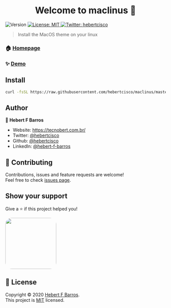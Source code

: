<h1 align="center">Welcome to maclinus 👋</h1>
<p>
  <img alt="Version" src="https://img.shields.io/badge/version-0.0.1-blue.svg?cacheSeconds=2592000" />
  <a href="LICENSE" target="_blank">
    <img alt="License: MIT" src="https://img.shields.io/badge/License-MIT-yellow.svg" />
  </a>
  <a href="https://twitter.com/hebertcisco" target="_blank">
    <img alt="Twitter: hebertcisco" src="https://img.shields.io/twitter/follow/hebertcisco.svg?style=social" />
  </a>
</p>

> Install the MacOS theme on your linux

### 🏠 [Homepage](http://ubuntuhandbook.org/index.php/2020/08/mac-os-catalina-theme-ubuntu-20-04/)

### ✨ [Demo](https://linuxdicasesuporte.blogspot.com/2020/04/ubuntu-2004-com-aparencia-de-mac-os.html)

## Install

```sh
curl -fsSL https://raw.githubusercontent.com/hebertcisco/maclinus/master/maclinus.sh | sh
```

## Author

👤 **Hebert F Barros**

- Website: https://tecnobert.com.br/
- Twitter: [@hebertcisco](https://twitter.com/hebertcisco)
- Github: [@hebertcisco](https://github.com/hebertcisco)
- LinkedIn: [@hebert-f-barros](https://linkedin.com/in/hebert-f-barros)

## 🤝 Contributing

Contributions, issues and feature requests are welcome!<br />Feel free to check [issues page](issues).

## Show your support

Give a ⭐️ if this project helped you!

<a  href="https://www.patreon.com/hebertfbarros">
  <img style="border-radius:20px;" src="https://c5.patreon.com/external/logo/become_a_patron_button@2x.png" width="160">
</a>

## 📝 License

Copyright © 2020 [Hebert F Barros](https://github.com/hebertcisco).<br />
This project is [MIT](LICENSE) licensed.
